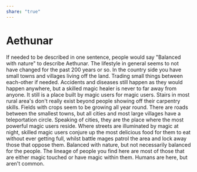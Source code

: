 ```yaml
---
share: "true"
---
```

# Aethunar
If needed to be described in one sentence, people would say "Balanced with nature" to describe Aethunar. The lifestyle in general seems to not have changed for the past 200 years or so. In the country side you have small towns and villages living off the land. Trading small things between each-other if needed. Accidents and diseases still happen as they would happen anywhere, but a skilled magic healer is never to far away from anyone. It still is a place built by magic users for magic users. Stairs in most rural area's don't really exist beyond people showing off their carpentry skills. Fields with crops seem to be growing all year round. There are roads between the smallest towns, but all cities and most large villages have a teleportation circle. Speaking of cities, they are the place where the most powerful magic users reside. Where streets are illuminated by magic at night, skilled magic users conjure up the most delicious food for them to eat without ever getting full, whilst battle mages patrol the area and lock away those that oppose them. Balanced with nature, but not necessarily balanced for the people. The lineage of people you find here are most of those that are either magic touched or have magic within them. Humans are here, but aren't common.
